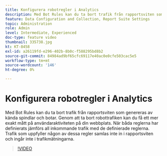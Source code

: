 ```yaml
---
title: Konfigurera robotregler i Analytics
description: Med Bot Rules kan du ta bort trafik från rapportsviten som genereras av kända spindlar och botar. Genom att ta bort robottrafiken kan du få ett mer exakt mått på användaraktiviteten på din webbplats. När båda reglerna har definierats jämförs all inkommande trafik med de definierade reglerna. Trafik som uppfyller någon av dessa regler samlas inte in i rapportsviten och ingår inte i trafikmätningarna.
feature: Data Configuration and Collection, Report Suite Settings
topic: Administration
role: Admin
level: Intermediate, Experienced
doc-type: feature video
thumbnail: 335738.jpg
kt: KT-8458
exl-id: a26119fd-e296-402b-8b0c-f588295bd8b2
source-git-commit: 84984ad9bf65cfc69117e40ac0e0cfe503cac5e5
workflow-type: tm+mt
source-wordcount: '146'
ht-degree: 0%

---
```


# Konfigurera robotregler i Analytics

Med Bot Rules kan du ta bort trafik från rapportsviten som genereras av kända spindlar och botar. Genom att ta bort robottrafiken kan du få ett mer exakt mått på användaraktiviteten på din webbplats. När båda reglerna har definierats jämförs all inkommande trafik med de definierade reglerna. Trafik som uppfyller någon av dessa regler samlas inte in i rapportsviten och ingår inte i trafikmätningarna.

>[!VIDEO](https://video.tv.adobe.com/v/335738/?quality=12&learn=on)
